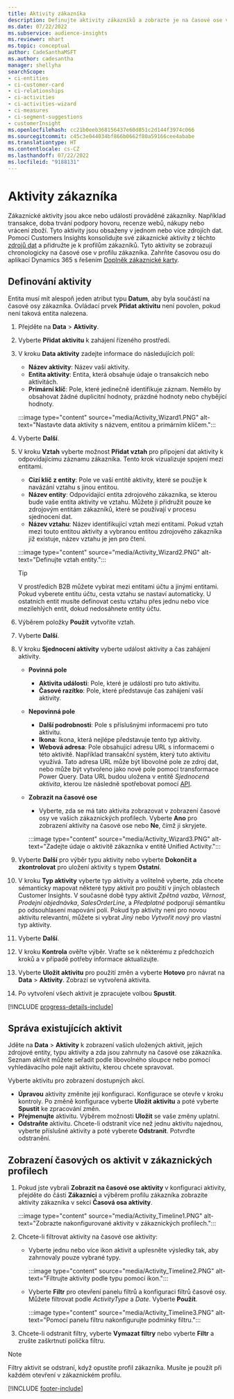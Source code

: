```yaml
---
title: Aktivity zákazníka
description: Definujte aktivity zákazníků a zobrazte je na časové ose v zákaznických profilech.
ms.date: 07/22/2022
ms.subservice: audience-insights
ms.reviewer: mhart
ms.topic: conceptual
author: CadeSanthaMSFT
ms.author: cadesantha
manager: shellyha
searchScope:
- ci-entities
- ci-customer-card
- ci-relationships
- ci-activities
- ci-activities-wizard
- ci-measures
- ci-segment-suggestions
- customerInsight
ms.openlocfilehash: cc21b0eeb368156437e60d851c2d144f3974c066
ms.sourcegitcommit: c45c3e044034bf866b0662f80a59166cee4ababe
ms.translationtype: HT
ms.contentlocale: cs-CZ
ms.lasthandoff: 07/22/2022
ms.locfileid: "9188131"
---
```

# <a name="customer-activities"></a>Aktivity zákazníka

Zákaznické aktivity jsou akce nebo události prováděné zákazníky. Například transakce, doba trvání podpory hovoru, recenze webů, nákupy nebo vrácení zboží. Tyto aktivity jsou obsaženy v jednom nebo více zdrojích dat. Pomocí Customers Insights konsolidujte své zákaznické aktivity z těchto [zdrojů dat](data-sources.md) a přidružte je k profilům zákazníků. Tyto aktivity se zobrazují chronologicky na časové ose v profilu zákazníka. Zahrňte časovou osu do aplikací Dynamics 365 s řešením [Doplněk zákaznické karty](customer-card-add-in.md).

## <a name="define-an-activity"></a>Definování aktivity

Entita musí mít alespoň jeden atribut typu **Datum**, aby byla součástí na časové osy zákazníka. Ovládací prvek **Přidat aktivitu** není povolen, pokud není taková entita nalezena.

1. Přejděte na **Data** > **Aktivity**.

1. Vyberte **Přidat aktivitu** k zahájení řízeného prostředí.

1. V kroku **Data aktivity** zadejte informace do následujících polí:

   - **Název aktivity**: Název vaší aktivity.
   - **Entita aktivity**: Entita, která obsahuje údaje o transakcích nebo aktivitách.
   - **Primární klíč**: Pole, které jedinečně identifikuje záznam. Nemělo by obsahovat žádné duplicitní hodnoty, prázdné hodnoty nebo chybějící hodnoty.

   :::image type="content" source="media/Activity_Wizard1.PNG" alt-text="Nastavte data aktivity s názvem, entitou a primárním klíčem.":::

1. Vyberte **Další**.

1. V kroku **Vztah** vyberte možnost **Přidat vztah** pro připojení dat aktivity k odpovídajícímu záznamu zákazníka. Tento krok vizualizuje spojení mezi entitami.  

   - **Cizí klíč z entity**: Pole ve vaší entitě aktivity, které se použije k navázání vztahu s jinou entitou.
   - **Název entity**: Odpovídající entita zdrojového zákazníka, se kterou bude vaše entita aktivity ve vztahu. Můžete ji přidružit pouze ke zdrojovým entitám zákazníků, které se používají v procesu sjednocení dat.
   - **Název vztahu**: Název identifikující vztah mezi entitami. Pokud vztah mezi touto entitou aktivity a vybranou entitou zdrojového zákazníka již existuje, název vztahu je jen pro čtení.

   :::image type="content" source="media/Activity_Wizard2.PNG" alt-text="Definujte vztah entity.":::

   > [!TIP]
   > V prostředích B2B můžete vybírat mezi entitami účtu a jinými entitami. Pokud vyberete entitu účtu, cesta vztahu se nastaví automaticky. U ostatních entit musíte definovat cestu vztahu přes jednu nebo více mezilehlých entit, dokud nedosáhnete entity účtu.

1. Výběrem položky **Použít** vytvoříte vztah.

1. Vyberte **Další**.

1. V kroku **Sjednocení aktivity** vyberte událost aktivity a čas zahájení aktivity.
   - **Povinná pole**
      - **Aktivita události**: Pole, které je událostí pro tuto aktivitu.
      - **Časové razítko**: Pole, které představuje čas zahájení vaší aktivity.

   - **Nepovinná pole**
      - **Další podrobnosti**: Pole s příslušnými informacemi pro tuto aktivitu.
      - **Ikona**: Ikona, která nejlépe představuje tento typ aktivity.
      - **Webová adresa**: Pole obsahující adresu URL s informacemi o této aktivitě. Například transakční systém, který tuto aktivitu využívá. Tato adresa URL může být libovolné pole ze zdroj dat, nebo může být vytvořeno jako nové pole pomocí transformace Power Query. Data URL budou uložena v entitě *Sjednocená aktivita*, kterou lze následně spotřebovat pomocí [API](apis.md).

   - **Zobrazit na časové ose**
      - Vyberte, zda se má tato aktivita zobrazovat v zobrazení časové osy ve vašich zákaznických profilech. Vyberte **Ano** pro zobrazení aktivity na časové ose nebo **Ne**, čímž ji skryjete.

      :::image type="content" source="media/Activity_Wizard3.PNG" alt-text="Zadejte údaje o aktivitě zákazníka v entitě Unified Activity.":::

1. Vyberte **Další** pro výběr typu aktivity nebo vyberte **Dokončit a zkontrolovat** pro uložení aktivity s typem **Ostatní**.

1. V kroku **Typ aktivity** vyberte typ aktivity a volitelně vyberte, zda chcete sémanticky mapovat některé typy aktivit pro použití v jiných oblastech Customer Insights. V současné době typy aktivit *Zpětná vazba*, *Věrnost*, *Prodejní objednávka*, *SalesOrderLine*, a *Předplatné* podporují sémantiku po odsouhlasení mapování polí. Pokud typ aktivity není pro novou aktivitu relevantní, můžete si vybrat *Jiný* nebo *Vytvořit nový* pro vlastní typ aktivity.

1. Vyberte **Další**.

1. V kroku **Kontrola** ověřte výběr. Vraťte se k některému z předchozích kroků a v případě potřeby informace aktualizujte.

1. Vyberte **Uložit aktivitu** pro použití změn a vyberte **Hotovo** pro návrat na **Data** > **Aktivity**. Zobrazí se vytvořená aktivita.

1. Po vytvoření všech aktivit je zpracujete volbou **Spustit**.

[!INCLUDE [progress-details-include](includes/progress-details-pane.md)]

## <a name="manage-existing-activities"></a>Správa existujících aktivit

Jděte na **Data** > **Aktivity** k zobrazení vašich uložených aktivit, jejich zdrojové entity, typu aktivity a zda jsou zahrnuty na časové ose zákazníka. Seznam aktivit můžete seřadit podle libovolného sloupce nebo pomocí vyhledávacího pole najít aktivitu, kterou chcete spravovat.

Vyberte aktivitu pro zobrazení dostupných akcí.

- **Úpravou** aktivity změníte její konfiguraci. Konfigurace se otevře v kroku kontroly. Po změně konfigurace vyberte **Uložit aktivitu** a poté vyberte **Spustit** ke zpracování změn.
- **Přejmenujte** aktivitu. Výběrem možnosti **Uložit** se vaše změny uplatní.
- **Odstraňte** aktivitu. Chcete-li odstranit více než jednu aktivitu najednou, vyberte příslušné aktivity a poté vyberete **Odstranit**. Potvrďte odstranění.

## <a name="view-activity-timelines-on-customer-profiles"></a>Zobrazení časových os aktivit v zákaznických profilech

1. Pokud jste vybrali **Zobrazit na časové ose aktivity** v konfiguraci aktivity, přejděte do části **Zákazníci** a výběrem profilu zákazníka zobrazíte aktivity zákazníka v sekci **Časová osa aktivity**.

   :::image type="content" source="media/Activity_Timeline1.PNG" alt-text="Zobrazte nakonfigurované aktivity v zákaznických profilech.":::

1. Chcete-li filtrovat aktivity na časové ose aktivity:

   - Vyberte jednu nebo více ikon aktivit a upřesněte výsledky tak, aby zahrnovaly pouze vybrané typy.

     :::image type="content" source="media/Activity_Timeline2.PNG" alt-text="Filtrujte aktivity podle typu pomocí ikon.":::

   - Vyberte **Filtr** pro otevření panelu filtrů a konfiguraci filtrů časové osy. Můžete filtrovat podle *ActivityType* a *Date*. Vyberte **Použít**.

     :::image type="content" source="media/Activity_Timeline3.PNG" alt-text="Pomocí panelu filtru nakonfigurujte podmínky filtru.":::

1. Chcete-li odstranit filtry, vyberte **Vymazat filtry** nebo vyberte **Filtr** a zrušte zaškrtnutí políčka filtru.

> [!NOTE]
> Filtry aktivit se odstraní, když opustíte profil zákazníka. Musíte je použít při každém otevření v zákaznickém profilu.

[!INCLUDE [footer-include](includes/footer-banner.md)]
